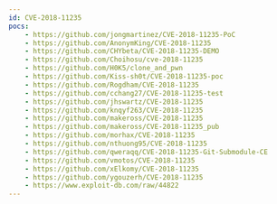 ```yaml
---
id: CVE-2018-11235
pocs:
    - https://github.com/jongmartinez/CVE-2018-11235-PoC
    - https://github.com/AnonymKing/CVE-2018-11235
    - https://github.com/CHYbeta/CVE-2018-11235-DEMO
    - https://github.com/Choihosu/cve-2018-11235
    - https://github.com/H0K5/clone_and_pwn
    - https://github.com/Kiss-sh0t/CVE-2018-11235-poc
    - https://github.com/Rogdham/CVE-2018-11235
    - https://github.com/cchang27/CVE-2018-11235-test
    - https://github.com/jhswartz/CVE-2018-11235
    - https://github.com/knqyf263/CVE-2018-11235
    - https://github.com/makeross/CVE-2018-11235
    - https://github.com/makeross/CVE-2018-11235_pub
    - https://github.com/morhax/CVE-2018-11235
    - https://github.com/nthuong95/CVE-2018-11235
    - https://github.com/qweraqq/CVE-2018-11235-Git-Submodule-CE
    - https://github.com/vmotos/CVE-2018-11235
    - https://github.com/xElkomy/CVE-2018-11235
    - https://github.com/ygouzerh/CVE-2018-11235
    - https://www.exploit-db.com/raw/44822
---
```


